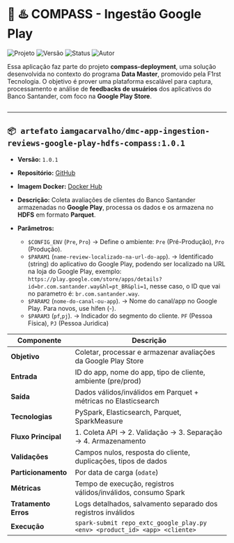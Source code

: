 # 🧭 ♨️ COMPASS - Ingestão Google Play

<p align="left">
  <img src="https://img.shields.io/badge/projeto-Compass-blue?style=flat-square" alt="Projeto">
  <img src="https://img.shields.io/badge/versão-1.0.0-blue?style=flat-square" alt="Versão">
  <img src="https://img.shields.io/badge/status-deployed-green?style=flat-square" alt="Status">
  <img src="https://img.shields.io/badge/autor-Gabriel_Carvalho-lightgrey?style=flat-square" alt="Autor">
</p>

Essa aplicação faz parte do projeto **compass-deployment**, uma solução desenvolvida no contexto do programa **Data Master**, promovido pela F1rst Tecnologia. O objetivo é prover uma plataforma escalável para captura, processamento e análise de **feedbacks de usuários** dos aplicativos do Banco Santander, com foco na **Google Play Store**.

![<data-master-compass>](https://github.com/gacarvalho/repo-spark-delta-iceberg/blob/main/header.png?raw=true)

---


`📦 artefato`  `iamgacarvalho/dmc-app-ingestion-reviews-google-play-hdfs-compass:1.0.1`
- 
- **Versão:** `1.0.1`
- **Repositório:** [GitHub](https://github.com/gacarvalho/google-play)
- **Imagem Docker:** [Docker Hub](https://hub.docker.com/repository/docker/iamgacarvalho/dmc-app-ingestion-reviews-google-play-hdfs-compass/tags/1.0.1/sha256-df992cb185f7a17ed0d40306e91d50139553e17e5c2a4d900579a0d42b804d9e)
- **Descrição:**  Coleta avaliações de clientes do Banco Santander armazenadas no  **Google Play**, processa os dados e os armazena no **HDFS** em formato **Parquet**.
- **Parâmetros:**

    - `$CONFIG_ENV` (`Pre`, `Pro`) → Define o ambiente: `Pre` (Pré-Produção), `Pro` (Produção).
    - `$PARAM1` (`name-review-localizado-na-url-do-app`). → Identificado (string) do aplicativo do Google Play, podendo ser localizado na URL na loja do Google Play, exemplo: `https://play.google.com/store/apps/details?id=br.com.santander.way&hl=pt_BR&pli=1`, nesse caso, o ID que vai no parametro é: `br.com.santander.way`.
    - `$PARAM2` (`nome-do-canal-ou-app`). → Nome do canal/app no Google Play. Para novos, use hífen (-).
    - `$PARAM3` (`pf`,`pj`). → Indicador do segmento do cliente. `PF` (Pessoa Física), `PJ` (Pessoa Juridica)


| Componente          | Descrição                                                                 |
|---------------------|---------------------------------------------------------------------------|
| **Objetivo**        | Coletar, processar e armazenar avaliações da Google Play Store            |
| **Entrada**         | ID do app, nome do app, tipo de cliente, ambiente (pre/prod)              |
| **Saída**           | Dados válidos/inválidos em Parquet + métricas no Elasticsearch            |
| **Tecnologias**     | PySpark, Elasticsearch, Parquet, SparkMeasure                             |
| **Fluxo Principal** | 1. Coleta API → 2. Validação → 3. Separação → 4. Armazenamento            |
| **Validações**      | Campos nulos, resposta do cliente, duplicações, tipos de dados            |
| **Particionamento** | Por data de carga (`odate`)                                               |
| **Métricas**        | Tempo de execução, registros válidos/inválidos, consumo Spark             |
| **Tratamento Erros**| Logs detalhados, salvamento separado dos registros inválidos             |
| **Execução**        | `spark-submit repo_extc_google_play.py <env> <product_id> <app> <cliente>` |
